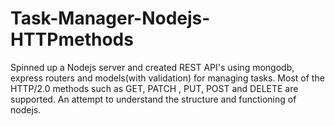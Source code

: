 # Task-Manager-Nodejs-HTTPmethods
Spinned up a Nodejs server and created REST API's using mongodb, express routers and models(with validation) for managing tasks. Most of the HTTP/2.0 methods such as GET, PATCH , PUT, POST and DELETE are supported. An attempt to understand the structure and functioning of nodejs.
